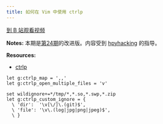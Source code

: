 ```yaml
---
title: 如何在 Vim 中使用 ctrlp
---
```


[到 B 站观看视频](https://www.bilibili.com/video/av97006213?from=search&seid=2217003096313255614)

__Notes:__ 本期是[第24期](http://haoduoshipin.com/episodes/24)的改进版。内容受到 [hpyhacking](https://github.com/hpyhacking) 的指导。

__Resources:__

- [ctrlp](https://github.com/kien/ctrlp.vim)

~~~
let g:ctrlp_map = ',,'
let g:ctrlp_open_multiple_files = 'v'

set wildignore+=*/tmp/*,*.so,*.swp,*.zip
let g:ctrlp_custom_ignore = {
  \ 'dir':  '\v[\/]\.(git)$',
  \ 'file': '\v\.(log|jpg|png|jpeg)$',
  \ }
~~~
